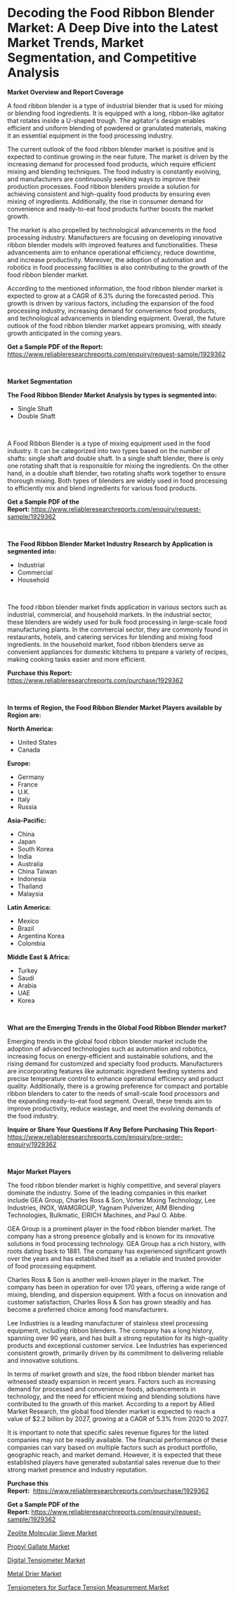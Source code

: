 <p><h1>Decoding the Food Ribbon Blender Market: A Deep Dive into the Latest Market Trends, Market Segmentation, and Competitive Analysis</h1></p><p><strong>Market Overview and Report Coverage</strong></p>
<p><p>A food ribbon blender is a type of industrial blender that is used for mixing or blending food ingredients. It is equipped with a long, ribbon-like agitator that rotates inside a U-shaped trough. The agitator's design enables efficient and uniform blending of powdered or granulated materials, making it an essential equipment in the food processing industry.</p><p>The current outlook of the food ribbon blender market is positive and is expected to continue growing in the near future. The market is driven by the increasing demand for processed food products, which require efficient mixing and blending techniques. The food industry is constantly evolving, and manufacturers are continuously seeking ways to improve their production processes. Food ribbon blenders provide a solution for achieving consistent and high-quality food products by ensuring even mixing of ingredients. Additionally, the rise in consumer demand for convenience and ready-to-eat food products further boosts the market growth.</p><p>The market is also propelled by technological advancements in the food processing industry. Manufacturers are focusing on developing innovative ribbon blender models with improved features and functionalities. These advancements aim to enhance operational efficiency, reduce downtime, and increase productivity. Moreover, the adoption of automation and robotics in food processing facilities is also contributing to the growth of the food ribbon blender market.</p><p>According to the mentioned information, the food ribbon blender market is expected to grow at a CAGR of 6.3% during the forecasted period. This growth is driven by various factors, including the expansion of the food processing industry, increasing demand for convenience food products, and technological advancements in blending equipment. Overall, the future outlook of the food ribbon blender market appears promising, with steady growth anticipated in the coming years.</p></p>
<p><strong>Get a Sample PDF of the Report:</strong> <a href="https://www.reliableresearchreports.com/enquiry/request-sample/1929362">https://www.reliableresearchreports.com/enquiry/request-sample/1929362</a></p>
<p>&nbsp;</p>
<p><strong>Market Segmentation</strong></p>
<p><strong>The Food Ribbon Blender Market Analysis by types is segmented into:</strong></p>
<p><ul><li>Single Shaft</li><li>Double Shaft</li></ul></p>
<p>&nbsp;</p>
<p><p>A Food Ribbon Blender is a type of mixing equipment used in the food industry. It can be categorized into two types based on the number of shafts: single shaft and double shaft. In a single shaft blender, there is only one rotating shaft that is responsible for mixing the ingredients. On the other hand, in a double shaft blender, two rotating shafts work together to ensure thorough mixing. Both types of blenders are widely used in food processing to efficiently mix and blend ingredients for various food products.</p></p>
<p><strong>Get a Sample PDF of the Report:</strong>&nbsp;<a href="https://www.reliableresearchreports.com/enquiry/request-sample/1929362">https://www.reliableresearchreports.com/enquiry/request-sample/1929362</a></p>
<p>&nbsp;</p>
<p><strong>The Food Ribbon Blender Market Industry Research by Application is segmented into:</strong></p>
<p><ul><li>Industrial</li><li>Commercial</li><li>Household</li></ul></p>
<p>&nbsp;</p>
<p><p>The food ribbon blender market finds application in various sectors such as industrial, commercial, and household markets. In the industrial sector, these blenders are widely used for bulk food processing in large-scale food manufacturing plants. In the commercial sector, they are commonly found in restaurants, hotels, and catering services for blending and mixing food ingredients. In the household market, food ribbon blenders serve as convenient appliances for domestic kitchens to prepare a variety of recipes, making cooking tasks easier and more efficient.</p></p>
<p><strong>Purchase this Report:</strong>&nbsp; <a href="https://www.reliableresearchreports.com/purchase/1929362">https://www.reliableresearchreports.com/purchase/1929362</a></p>
<p>&nbsp;</p>
<p><strong>In terms of Region, the Food Ribbon Blender Market Players available by Region are:</strong></p>
<p>
    <p> <strong> North America: </strong>
        <ul>
            <li>United States</li>
            <li>Canada</li>
        </ul>
        </p> 
    <p> <strong> Europe: </strong>
        <ul>
            <li>Germany</li>
            <li>France</li>
            <li>U.K.</li>
            <li>Italy</li>
            <li>Russia</li>
        </ul>
        </p> 
    <p> <strong> Asia-Pacific: </strong>
        <ul>
            <li>China</li>
            <li>Japan</li>
            <li>South Korea</li>
            <li>India</li>
            <li>Australia</li>
            <li>China Taiwan</li>
            <li>Indonesia</li>
            <li>Thailand</li>
            <li>Malaysia</li>
        </ul>
        </p> 
    <p> <strong> Latin America: </strong>
        <ul>
            <li>Mexico</li>
            <li>Brazil</li>
            <li>Argentina Korea</li>
            <li>Colombia</li>
        </ul>
        </p> 
    <p> <strong> Middle East & Africa: </strong>
        <ul>
            <li>Turkey</li>
            <li>Saudi</li>
            <li>Arabia</li>
            <li>UAE</li>
            <li>Korea</li>
        </ul>
    </p>
    </p>
<p>&nbsp;</p>
<p><strong>What are the Emerging Trends in the Global Food Ribbon Blender market?</strong></p>
<p><p>Emerging trends in the global food ribbon blender market include the adoption of advanced technologies such as automation and robotics, increasing focus on energy-efficient and sustainable solutions, and the rising demand for customized and specialty food products. Manufacturers are incorporating features like automatic ingredient feeding systems and precise temperature control to enhance operational efficiency and product quality. Additionally, there is a growing preference for compact and portable ribbon blenders to cater to the needs of small-scale food processors and the expanding ready-to-eat food segment. Overall, these trends aim to improve productivity, reduce wastage, and meet the evolving demands of the food industry.</p></p>
<p><strong>Inquire or Share Your Questions If Any Before Purchasing This Report</strong>- <a href="https://www.reliableresearchreports.com/enquiry/pre-order-enquiry/1929362">https://www.reliableresearchreports.com/enquiry/pre-order-enquiry/1929362</a></p>
<p>&nbsp;</p>
<p><strong>Major Market Players</strong></p>
<p><p>The food ribbon blender market is highly competitive, and several players dominate the industry. Some of the leading companies in this market include GEA Group, Charles Ross & Son, Vortex Mixing Technology, Lee Industries, INOX, WAMGROUP, Yagnam Pulverizer, AIM Blending Technologies, Bulkmatic, EIRICH Machines, and Paul O. Abbe.</p><p>GEA Group is a prominent player in the food ribbon blender market. The company has a strong presence globally and is known for its innovative solutions in food processing technology. GEA Group has a rich history, with roots dating back to 1881. The company has experienced significant growth over the years and has established itself as a reliable and trusted provider of food processing equipment.</p><p>Charles Ross & Son is another well-known player in the market. The company has been in operation for over 170 years, offering a wide range of mixing, blending, and dispersion equipment. With a focus on innovation and customer satisfaction, Charles Ross & Son has grown steadily and has become a preferred choice among food manufacturers.</p><p>Lee Industries is a leading manufacturer of stainless steel processing equipment, including ribbon blenders. The company has a long history, spanning over 90 years, and has built a strong reputation for its high-quality products and exceptional customer service. Lee Industries has experienced consistent growth, primarily driven by its commitment to delivering reliable and innovative solutions.</p><p>In terms of market growth and size, the food ribbon blender market has witnessed steady expansion in recent years. Factors such as increasing demand for processed and convenience foods, advancements in technology, and the need for efficient mixing and blending solutions have contributed to the growth of this market. According to a report by Allied Market Research, the global food blender market is expected to reach a value of $2.2 billion by 2027, growing at a CAGR of 5.3% from 2020 to 2027.</p><p>It is important to note that specific sales revenue figures for the listed companies may not be readily available. The financial performance of these companies can vary based on multiple factors such as product portfolio, geographic reach, and market demand. However, it is expected that these established players have generated substantial sales revenue due to their strong market presence and industry reputation.</p></p>
<p><strong>Purchase this Report:</strong>&nbsp;&nbsp;<a href="https://www.reliableresearchreports.com/purchase/1929362">https://www.reliableresearchreports.com/purchase/1929362</a></p>
<p></p>
<p><strong>Get a Sample PDF of the Report:</strong>&nbsp;<a href="https://www.reliableresearchreports.com/enquiry/request-sample/1929362">https://www.reliableresearchreports.com/enquiry/request-sample/1929362</a></p>
<p><p><a href="https://medium.com/@jhonwin654/zeolite-molecular-sieve-market-comprehensive-assessment-by-type-application-and-geography-ad07e201230a">Zeolite Molecular Sieve Market</a></p><p><a href="https://medium.com/@chiragreportprime4/propyl-gallate-market-report-reveals-the-latest-trends-and-growth-opportunities-of-this-market-4977385fea01">Propyl Gallate Market</a></p><p><a href="https://github.com/mahnoor2003/Market-Research-Report-List-1/blob/main/digital-tensiometer-market.md">Digital Tensiometer Market</a></p><p><a href="https://medium.com/@smriti.reportprime/metal-drier-nbsp-market-focuses-on-market-share-size-and-projected-forecast-till-2030-e4655b7c3749">Metal Drier Market</a></p><p><a href="https://github.com/marloy8/Market-Research-Report-List-1/blob/main/tensiometers-for-surface-tension-measurement-market.md">Tensiometers for Surface Tension Measurement Market</a></p></p>